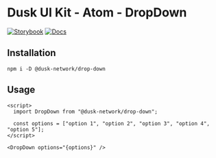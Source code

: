 # Dusk UI Kit - Atom - DropDown

[![Storybook](https://img.shields.io/badge/Storybook-Component_Playground-%23FF4785?style=flat&logo=storybook)](https://dusk-network.github.io/dusk-ui-kit/?path=/story/components-atoms-drop-down)
[![Docs](https://img.shields.io/badge/Documentation-%235E35CF?style=flat)](https://dusk-network.github.io/dusk-ui-kit/docs/components/atoms/drop-down)

## Installation

```
npm i -D @dusk-network/drop-down
```

## Usage

<!-- MARKDOWN-AUTO-DOCS:START (CODE:src=../../../examples/src/atoms/drop-down/DropDown_01.svelte) -->
<!-- The below code snippet is automatically added from ../../../examples/src/atoms/drop-down/DropDown_01.svelte -->
```svelte
<script>
  import DropDown from "@dusk-network/drop-down";

  const options = ["option 1", "option 2", "option 3", "option 4", "option 5"];
</script>

<DropDown options="{options}" />
```
<!-- MARKDOWN-AUTO-DOCS:END -->
